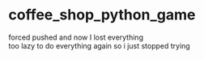 # coffee_shop_python_game
forced pushed and now I lost everything<br/>
too lazy to do everything again so i just stopped trying
